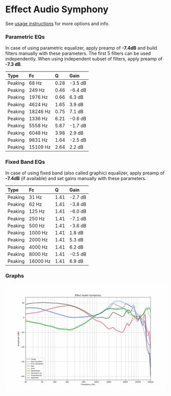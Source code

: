 # Effect Audio Symphony
See [usage instructions](https://github.com/jaakkopasanen/AutoEq#usage) for more options and info.

### Parametric EQs
In case of using parametric equalizer, apply preamp of **-7.4dB** and build filters manually
with these parameters. The first 5 filters can be used independently.
When using independent subset of filters, apply preamp of **-7.3 dB**.

| Type    | Fc       |    Q | Gain    |
|:--------|:---------|:-----|:--------|
| Peaking | 68 Hz    | 0.28 | -3.5 dB |
| Peaking | 249 Hz   | 0.46 | -6.4 dB |
| Peaking | 1976 Hz  | 0.66 | 6.3 dB  |
| Peaking | 4624 Hz  | 1.65 | 3.9 dB  |
| Peaking | 18246 Hz | 0.75 | 7.1 dB  |
| Peaking | 1336 Hz  | 6.21 | -0.6 dB |
| Peaking | 5558 Hz  | 5.87 | -1.7 dB |
| Peaking | 6048 Hz  | 3.98 | 2.9 dB  |
| Peaking | 9831 Hz  | 1.64 | -2.5 dB |
| Peaking | 15109 Hz | 2.64 | 2.2 dB  |

### Fixed Band EQs
In case of using fixed band (also called graphic) equalizer, apply preamp of **-7.4dB**
(if available) and set gains manually with these parameters.

| Type    | Fc       |    Q | Gain    |
|:--------|:---------|:-----|:--------|
| Peaking | 31 Hz    | 1.41 | -2.7 dB |
| Peaking | 62 Hz    | 1.41 | -3.8 dB |
| Peaking | 125 Hz   | 1.41 | -6.0 dB |
| Peaking | 250 Hz   | 1.41 | -7.1 dB |
| Peaking | 500 Hz   | 1.41 | -3.6 dB |
| Peaking | 1000 Hz  | 1.41 | 1.8 dB  |
| Peaking | 2000 Hz  | 1.41 | 5.3 dB  |
| Peaking | 4000 Hz  | 1.41 | 6.2 dB  |
| Peaking | 8000 Hz  | 1.41 | -0.5 dB |
| Peaking | 16000 Hz | 1.41 | 6.9 dB  |

### Graphs
![](./Effect%20Audio%20Symphony.png)